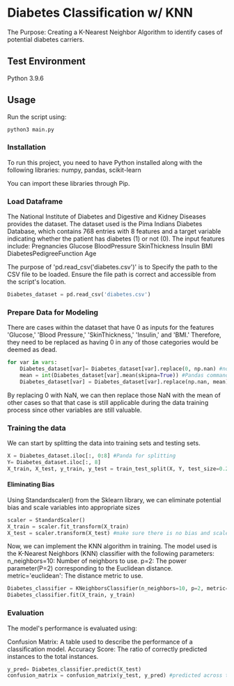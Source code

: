 # Diabetes Classification w/ KNN

The Purpose: Creating a K-Nearest Neighbor Algorithm to identify cases of potential diabetes carriers. 

## Test Environment

Python 3.9.6

## Usage
Run the script using:
```python
python3 main.py
```
### Installation
To run this project, you need to have Python installed along with the following libraries:
numpy, pandas, scikit-learn

You can import these libraries through Pip.

### Load Dataframe

The National Institute of Diabetes and Digestive and Kidney Diseases provides the dataset.
The dataset used is the Pima Indians Diabetes Database, which contains 768 entries with 8 features and a target variable indicating whether the patient has diabetes (1) or not (0).
The input features include:
Pregnancies
Glucose
BloodPressure
SkinThickness
Insulin
BMI
DiabetesPedigreeFunction
Age



The purpose of 'pd.read_csv('diabetes.csv')' is to Specify the path to the CSV file to be loaded. Ensure the file path is correct and accessible from the script's location.
```python
Diabetes_dataset = pd.read_csv('diabetes.csv')
```

### Prepare Data for Modeling

There are cases within the dataset that have 0 as inputs for the features 'Glucose,' 'Blood Pressure,' 'SkinThickness,' 'Insulin,' and 'BMI.' Therefore, they need to be replaced as having 0 in any of those categories would be deemed as dead. 
```Python
for var in vars:
    Diabetes_dataset[var]= Diabetes_dataset[var].replace(0, np.nan) #no data there
    mean = int(Diabetes_dataset[var].mean(skipna=True)) #Pandas command for all columns that's been skipped/ replace with the average instead of deleting.
    Diabetes_dataset[var] = Diabetes_dataset[var].replace(np.nan, mean)
```
By replacing 0 with NaN, we can then replace those NaN with the mean of other cases so that that case is still applicable during the data training process since other variables are still valuable. 


### Training the data 
We can start by splitting the data into training sets and testing sets. 
```Python 
X = Diabetes_dataset.iloc[:, 0:8] #Panda for splitting
Y= Diabetes_dataset.iloc[:, 8]
X_train, X_test, y_train, y_test = train_test_split(X, Y, test_size=0.2, random_state=0)
```
#### Eliminating Bias
Using Standardscaler() from the Sklearn library, we can eliminate potential bias and scale variables into appropriate sizes
```Python
scaler = StandardScaler()
X_train = scaler.fit_transform(X_train)
X_test = scaler.transform(X_test) #make sure there is no bias and scale all of the data. Only training the X because it is the input
```

Now, we can implement the KNN algorithm in training. The model used is the K-Nearest Neighbors (KNN) classifier with the following parameters:
n_neighbors=10: Number of neighbors to use.
p=2: The power parameter(P=2) corresponding to the Euclidean distance.
metric='euclidean': The distance metric to use.

```Python
Diabetes_classifier = KNeighborsClassifier(n_neighbors=10, p=2, metric='euclidean')
Diabetes_classifier.fit(X_train, y_train)
```

### Evaluation
The model's performance is evaluated using:

Confusion Matrix: A table used to describe the performance of a classification model.
Accuracy Score: The ratio of correctly predicted instances to the total instances.

```Python
y_pred= Diabetes_classifier.predict(X_test)
confusion_matrix = confusion_matrix(y_test, y_pred) #predicted across the top and actual going down
```

